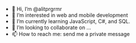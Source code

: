 - 👋 Hi, I’m @alitprgrmr
- 👀 I’m interested in web and mobile development
- 🌱 I’m currently learning JavaScript, C#, and SQL.
- 💞️ I’m looking to collaborate on ...
- 📫 How to reach me: send me a private message

<!---
alitprgrmr/alitprgrmr is a ✨ special ✨ repository because its `README.md` (this file) appears on your GitHub profile.
You can click the Preview link to take a look at your changes.
--->
